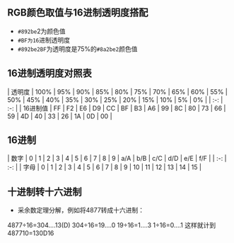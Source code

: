 ## RGB颜色取值与16进制透明度搭配

* `#892be`2为颜色值
* `#BF为16`进制透明度
* `#892be2BF`为透明度是75%的`#8a2be2`颜色值

## 16进制透明度对照表

| 透明度 | 100% | 95% | 90% | 85% | 80% | 75% | 70% | 65% | 60% | 55% | 50% | 45% | 40% | 35% | 30% | 25% | 20% | 15% | 10% | 5% | 0% |
| :-: | :-: |
| 16进制值 |  FF | F2 | E6 | D9 | CC | BF | B3 | A6 | 99 | 8C | 80 | 73 | 66 | 59 | 4D | 40 | 33 | 26 | 1A | 0D | 00 |

## 16进制
| 数字 | 0 | 1 | 2 | 3 | 4 | 5 | 6 | 7 | 8 | 9 | a/A | b/B | c/C | d/D | e/E | f/F |
| :-: | :-: |
| 字母 | 0 | 1 | 2 | 3 | 4 | 5 | 6 | 7 | 8 | 9 | 10  | 11  | 12  | 13  | 14  | 15  |

## 十进制转十六进制

* 采余数定理分解，例如将4877转成十六进制：
>  
 4877÷16=304....13(D)
 304÷16=19....0
 19÷16=1....3
 1÷16=0....1
 这样就计到487710=130D16
